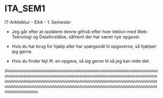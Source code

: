 # ITA_SEM1
IT-Arkitektur - EAA - 1. Semester

* Jeg går efter at opdatere denne github efter hver lektion med Web-Teknologi og Dataforstålse, såfremt der har været nye opgaver.

* Hvis du har brug for hjælp eller har spørgsmål til opgaverne, så hjælper jeg gerne.

* Hvis du finder fejl ift. en opgave, så sig gerne til så jeg kan rette det.

siuuuuuuuuuuuuuuuuuuuuuuuuuuuuuuuuuuuuuuuuuuuuuuuuuuuuuuuuuuuuuuuuuuuuuuuuuuuuuuuuuuuuuuuuuuuuuuuuuuuuuuuuuuuuuuuuuuuuuuuuuuuuuuuuuuuuuuuuuuuuuuuuuuuuuuuuuuuuuuuuuuuuuuuuuuuuuuuuuuuuuuuuuuuuuuuuuuuuuuuuuuuuuuuuuuuuuuuuuuuuuuuuuuuuuuuuuuuuuuuuuuuuuuuuuuuu
